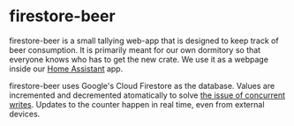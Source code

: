 # firestore-beer
firestore-beer is a small tallying web-app that is designed to keep track of beer consumption. It is primarily meant for our own dormitory so that everyone knows who has to get the new crate. We use it as a webpage inside our [Home Assistant](https://github.com/home-assistant) app.

firestore-beer uses Google's Cloud Firestore as the database. Values are incremented and decremented atomatically to solve [the issue of concurrent writes](https://firebase.googleblog.com/2019/03/increment-server-side-cloud-firestore.html). Updates to the counter happen in real time, even from external devices.
